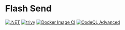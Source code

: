 # Flash Send
[![.NET](https://github.com/RikoLearn/FlashSend/actions/workflows/dotnet.yml/badge.svg)](https://github.com/RikoLearn/FlashSend/actions/workflows/dotnet.yml)
[![trivy](https://github.com/RikoLearn/FlashSend/actions/workflows/trivy.yml/badge.svg)](https://github.com/RikoLearn/FlashSend/actions/workflows/trivy.yml)
[![Docker Image CI](https://github.com/RikoLearn/FlashSend/actions/workflows/docker-image.yml/badge.svg?branch=master)](https://github.com/RikoLearn/FlashSend/actions/workflows/docker-image.yml)
[![CodeQL Advanced](https://github.com/RikoLearn/FlashSend/actions/workflows/codeql.yml/badge.svg)](https://github.com/RikoLearn/FlashSend/actions/workflows/codeql.yml)
